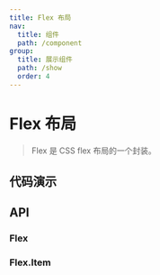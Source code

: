 ```yaml
---
title: Flex 布局
nav:
  title: 组件
  path: /component
group:
  title: 展示组件
  path: /show
  order: 4
---
```


# Flex 布局

> Flex 是 CSS flex 布局的一个封装。

## 代码演示

<code src="./__fixtures__/basic.tsx"></code>

## API

### Flex

### Flex.Item
